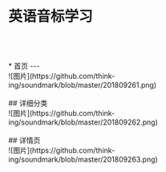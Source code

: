 # 英语音标学习
</br>
</br>
</br>* 首页
---
</br>![图片](https://github.com/think-ing/soundmark/blob/master/201809261.png)
</br>
</br> ## 详细分类
</br>![图片](https://github.com/think-ing/soundmark/blob/master/201809262.png)
</br>
</br> ## 详情页
</br>![图片](https://github.com/think-ing/soundmark/blob/master/201809263.png)
